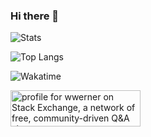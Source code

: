 ### Hi there 👋

<!--
**wwerner/wwerner** is a ✨ _special_ ✨ repository because its `README.md` (this file) appears on your GitHub profile.

Here are some ideas to get you started:

- 🔭 I’m currently working on ...
- 🌱 I’m currently learning ...
- 👯 I’m looking to collaborate on ...
- 🤔 I’m looking for help with ...
- 💬 Ask me about ...
- 📫 How to reach me: ...
- 😄 Pronouns: ...
- ⚡ Fun fact: ...
-->


![Stats](https://github-readme-stats.vercel.app/api?username=wwerner&show_icons=true&count_private=true&include_all_commits=true)

![Top Langs](https://github-readme-stats.vercel.app/api/top-langs/?username=wwerner&hide=shell&langs_count=10&layout=compact)

![Wakatime](https://github-readme-stats.vercel.app/api/wakatime?username=wwerner)

<a href="https://stackexchange.com/users/65901"><img src="https://stackexchange.com/users/flair/65901.png" width="208" height="58" alt="profile for wwerner on Stack Exchange, a network of free, community-driven Q&amp;A sites" title="profile for wwerner on Stack Exchange, a network of free, community-driven Q&amp;A sites"></a>
